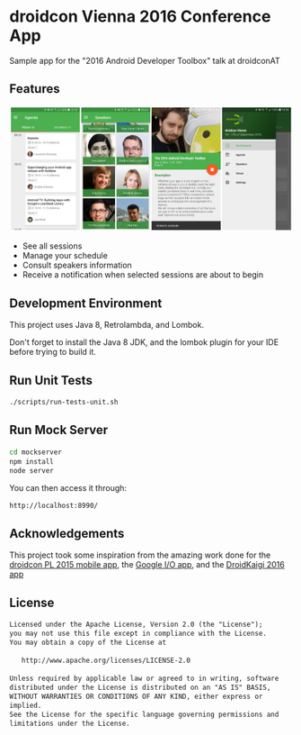 # droidcon Vienna 2016 Conference App

Sample app for the "2016 Android Developer Toolbox" talk at droidconAT

## Features

![droidconat2016 Android screenshots][]

* See all sessions
* Manage your schedule
* Consult speakers information
* Receive a notification when selected sessions are about to begin


## Development Environment

This project uses Java 8, Retrolambda, and Lombok.

Don't forget to install the Java 8 JDK, and the lombok plugin for your IDE before trying to build it.


## Run Unit Tests

```bash
./scripts/run-tests-unit.sh
```


## Run Mock Server

```bash
cd mockserver
npm install
node server
```

You can then access it through:

```
http://localhost:8990/
```


## Acknowledgements

This project took some inspiration from the amazing work done for the [droidcon PL 2015 mobile app][], the [Google I/O app][], and the [DroidKaigi 2016 app][]


## License

```
Licensed under the Apache License, Version 2.0 (the "License");
you may not use this file except in compliance with the License.
You may obtain a copy of the License at

   http://www.apache.org/licenses/LICENSE-2.0

Unless required by applicable law or agreed to in writing, software
distributed under the License is distributed on an "AS IS" BASIS,
WITHOUT WARRANTIES OR CONDITIONS OF ANY KIND, either express or implied.
See the License for the specific language governing permissions and
limitations under the License.
```

[droidconat2016 Android screenshots]: https://raw.githubusercontent.com/Nilhcem/droidconat-2016/master/assets/screenshots/screenshots.jpg
[droidcon PL 2015 mobile app]: https://github.com/droidconpl/droidcon-2015-mobile-app
[Google I/O app]: https://github.com/google/iosched
[DroidKaigi 2016 app]: https://github.com/konifar/droidkaigi2016/
